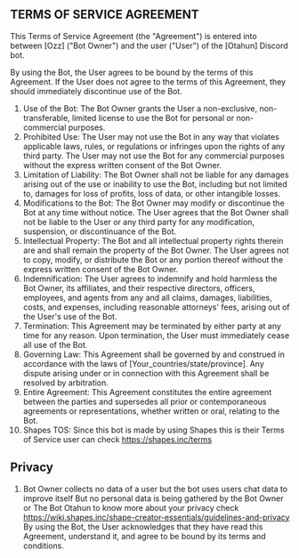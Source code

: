 ## TERMS OF SERVICE AGREEMENT

This Terms of Service Agreement (the "Agreement") is entered into between [Ozz] ("Bot Owner") and the user ("User") of the [Otahun] Discord bot.

By using the Bot, the User agrees to be bound by the terms of this Agreement. If the User does not agree to the terms of this Agreement, they should immediately discontinue use of the Bot.

1. Use of the Bot: The Bot Owner grants the User a non-exclusive, non-transferable, limited license to use the Bot for personal or non-commercial purposes.
2. Prohibited Use: The User may not use the Bot in any way that violates applicable laws, rules, or regulations or infringes upon the rights of any third party. The User may not use the Bot for any commercial purposes without the express written consent of the Bot Owner.
3. Limitation of Liability: The Bot Owner shall not be liable for any damages arising out of the use or inability to use the Bot, including but not limited to, damages for loss of profits, loss of data, or other intangible losses.
4. Modifications to the Bot: The Bot Owner may modify or discontinue the Bot at any time without notice. The User agrees that the Bot Owner shall not be liable to the User or any third party for any modification, suspension, or discontinuance of the Bot.
5. Intellectual Property: The Bot and all intellectual property rights therein are and shall remain the property of the Bot Owner. The User agrees not to copy, modify, or distribute the Bot or any portion thereof without the express written consent of the Bot Owner.
6. Indemnification: The User agrees to indemnify and hold harmless the Bot Owner, its affiliates, and their respective directors, officers, employees, and agents from any and all claims, damages, liabilities, costs, and expenses, including reasonable attorneys' fees, arising out of the User's use of the Bot.
7. Termination: This Agreement may be terminated by either party at any time for any reason. Upon termination, the User must immediately cease all use of the Bot.
8. Governing Law: This Agreement shall be governed by and construed in accordance with the laws of [Your_countries/state/province]. Any dispute arising under or in connection with this Agreement shall be resolved by arbitration.
9. Entire Agreement: This Agreement constitutes the entire agreement between the parties and supersedes all prior or contemporaneous agreements or representations, whether written or oral, relating to the Bot.
10. Shapes TOS: Since this bot is made by using Shapes this is their Terms of Service user can check https://shapes.inc/terms

## Privacy
1. Bot Owner collects no data of a user but the bot uses users chat data to improve itself But no personal data is being gathered by the Bot Owner or The Bot Otahun to know more about your privacy check https://wiki.shapes.inc/shape-creator-essentials/guidelines-and-privacy
By using the Bot, the User acknowledges that they have read this Agreement, understand it, and agree to be bound by its terms and conditions.
